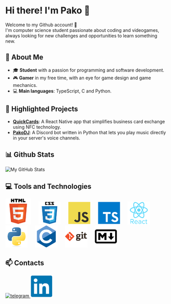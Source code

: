 # Hi there! I'm Pako 👋
Welcome to my Github account! 🎉  
I'm computer science student passionate about coding and videogames, always looking for new challenges and opportunities to learn something new.
## 🌟 About Me
- 🎓 **Student** with a passion for programming and software development.
- 🎮 **Gamer** in my free time, with an eye for game design and game mechanics.
- 💻 **Main languages**: TypeScript, C and Python.

## 🚀 Highlighted Projects
- **[QuickCards](https://github.com/Pako3549/QuickCards)**: A React Native app that simplifies business card exchange using NFC technology.
- **[PakoDJ](https://github.com/Pako3549/PakoDJ)**: A Discord bot written in Python that lets you play music directly in your server's voice channels.
## 📊 Github Stats
![My GitHub Stats](https://github-readme-stats.vercel.app/api/top-langs/?username=Pako3549&layout=compact&langs_count=10&theme=dark)
## 💻 Tools and Technologies
<div align="left">
  <img src="https://raw.githubusercontent.com/devicons/devicon/master/icons/html5/html5-original-wordmark.svg" height="80" alt="html5"/>
  <img width="15"/>
  <img src="https://raw.githubusercontent.com/devicons/devicon/master/icons/css3/css3-original-wordmark.svg" height="70" alt="css"/>
    <img width="15"/>
  <img src="https://raw.githubusercontent.com/devicons/devicon/master/icons/javascript/javascript-original.svg" height="70" alt="javascript"/>
  <img width="15"/>
  <img src="https://raw.githubusercontent.com/devicons/devicon/master/icons/typescript/typescript-original.svg" height="70" alt="typescript"/>
  <img width="15"/>
  <img src="https://raw.githubusercontent.com/devicons/devicon/master/icons/react/react-original-wordmark.svg" height="70" alt="reactnative"/>
  <img width="15"/>
  <img src="https://raw.githubusercontent.com/devicons/devicon/master/icons/python/python-original.svg" height="70" alt="python"/>
  <img width="15"/>
  <img src="https://raw.githubusercontent.com/devicons/devicon/master/icons/c/c-original.svg" height="70" alt="c"/>
  <img width="15"/>
  <img src="https://raw.githubusercontent.com/devicons/devicon/master/icons/git/git-original-wordmark.svg" height="70" alt="git"/>
  <img width="15"/>
  <img src="https://raw.githubusercontent.com/devicons/devicon/master/icons/markdown/markdown-original.svg" height="70" alt="markdown"/>
</div>

## 📫 Contacts
<div align="left">
    <a href="https://t.me/pako3549">
    <img src="https://upload.wikimedia.org/wikipedia/commons/8/82/Telegram_logo.svg" width="70" height="70" alt="telegram"/>
  </a>
  <a href="https://www.linkedin.com/in/pako3549">
    <img src="https://raw.githubusercontent.com/devicons/devicon/master/icons/linkedin/linkedin-original.svg" width="70" height="70" alt="linkedin"/>
  </a>
</div>
